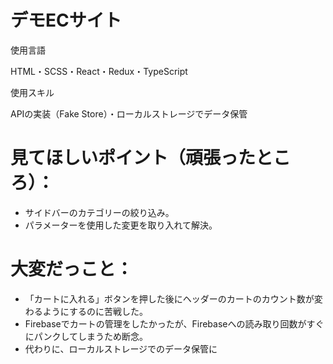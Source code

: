 
# デモECサイト

使用言語

HTML・SCSS・React・Redux・TypeScript

使用スキル

APIの実装（Fake Store）・ローカルストレージでデータ保管

# 見てほしいポイント（頑張ったところ）：
- サイドバーのカテゴリーの絞り込み。
- パラメーターを使用した変更を取り入れて解決。

# 大変だっこと：
- 「カートに入れる」ボタンを押した後にヘッダーのカートのカウント数が変わるようにするのに苦戦した。
- Firebaseでカートの管理をしたかったが、Firebaseへの読み取り回数がすぐにパンクしてしまうため断念。
- 代わりに、ローカルストレージでのデータ保管に
